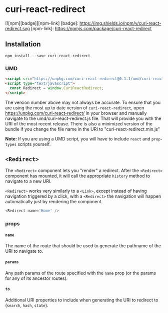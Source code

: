 # curi-react-redirect

[![npm][badge]][npm-link]
[badge]: https://img.shields.io/npm/v/curi-react-redirect.svg
[npm-link]: https://npmjs.com/package/curi-react-redirect

## Installation

```
npm install --save curi-react-redirect
```

### UMD

```html
<script src="https://unpkg.com/curi-react-redirect@0.1.1/umd/curi-react-redirect.js"></script>
<script type="text/javascript">
  const Redirect = window.CuriReactRedirect;
</script>
```

The version number above may not always be accurate. To ensure that you are using the most
up to date version of `curi-react-redirect`, open https://unpkg.com/curi-react-redirect/ in your
browser and manually navigate to the umd/curi-react-redirect.js file. That will provide you
with the URI of the most recent release. There is also a minimized version of the bundle
if you change the file name in the URI to "curi-react-redirect.min.js"

**Note:** If you are using a UMD script, you will have to include `react` and `prop-types` scripts yourself.

## `<Redirect>`

The `<Redirect>` component lets you "render" a redirect. After the `<Redirect>` component has mounted, it will call the appropriate `history` method to navigate to a new URI.

`<Redirect>` works very similarly to a `<Link>`, except instead of having navigation triggered by a click, with a `<Redirect>` the navigation will happen automatically just by rendering the component.

```js
<Redirect name='Home' />
```

### props

#### `name`

The name of the route that should be used to generate the pathname of the URI to navigate to.

#### `params`

Any path params of the route specified with the `name` prop (or the params for any of its ancestor routes).

#### `to`

Additional URI properties to include when generating the URI to redirect to (`search`, `hash`, `state`).
